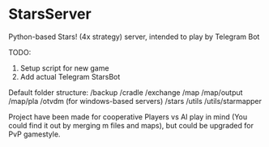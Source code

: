 # StarsServer
Python-based Stars! (4x strategy) server, intended to play by Telegram Bot

TODO:
1. Setup script for new game
2. Add actual Telegram StarsBot

Default folder structure:
/backup
/cradle
/exchange
/map
  /map/output
  /map/pla
/otvdm (for windows-based servers)
/stars
/utils
  /utils/starmapper

Project have been made for cooperative Players vs AI play in mind (You could find it out by merging m files and maps), 
but could be upgraded for PvP gamestyle.
